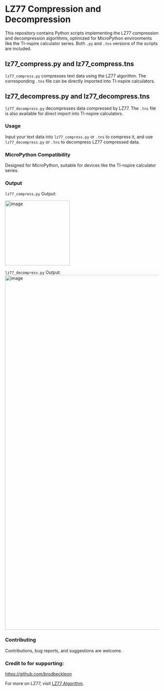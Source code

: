 # LZ77 Compression and Decompression

This repository contains Python scripts implementing the LZ77 compression and decompression algorithms, optimized for MicroPython environments like the TI-nspire calculator series. Both `.py` and `.tns` versions of the scripts are included.

## lz77_compress.py and lz77_compress.tns

`lz77_compress.py` compresses text data using the LZ77 algorithm. The corresponding `.tns` file can be directly imported into TI-nspire calculators.

## lz77_decompress.py and lz77_decompress.tns

`lz77_decompress.py` decompresses data compressed by LZ77. The `.tns` file is also available for direct import into TI-nspire calculators.

### Usage

Input your text data into `lz77_compress.py` or `.tns` to compress it, and use `lz77_decompress.py` or `.tns` to decompress LZ77 compressed data.

### MicroPython Compatibility

Designed for MicroPython, suitable for devices like the TI-nspire calculator series.

### Output
`lz77_compress.py` Output:

<img width="212" alt="image" src="https://github.com/DurrerSimon/LZ77-coding/assets/96497012/26b2dec0-b552-405b-a269-75766afbae81">


`lz77_decompress.py` Output:
<img width="1159" alt="image" src="https://github.com/DurrerSimon/LZ77-coding/assets/96497012/292a7f0e-5091-4ef1-b02c-01f8d010954a">


### Contributing

Contributions, bug reports, and suggestions are welcome.

### Credit to for supporting:
https://github.com/brodbeckleon

For more on LZ77, visit [LZ77 Algorithm](https://en.wikipedia.org/wiki/LZ77_and_LZ78).
